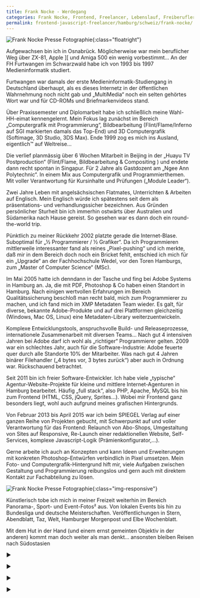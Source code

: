 ```yaml
---
title: Frank Nocke - Werdegang
categories: Frank Nocke, Frontend, Freelancer, Lebenslauf, Freiberufler, Web Entwickler, Javascript
permalink: frontend-javascript-freelancer/hamburg/schweiz/frank-nocke/
---
```


![Frank Nocke Presse Fotographie]({{site.static}}/img/frank-nocke/portrait/frank-nocke-deich.jpg){:class="floatright"}

Aufgewachsen bin ich in Osnabrück. Möglicherweise war mein beruflicher Weg über ZX-81, Apple ][ und Amiga 500 ein wenig vorbestimmt… An der FH Furtwangen im Schwarzwald habe ich von 1993 bis 1997 Medieninformatik studiert.

Furtwangen war damals der erste Medieninformatik-Studiengang in Deutschland überhaupt, als es dieses Internetz in der öffentlichen Wahrnehmung noch nicht gab und „MultiMedia“ noch ein selten gehörtes Wort war und für CD-ROMs und Briefmarkenvideos stand.

Über Praxissemester und Diplomarbeit habe ich schließlich meine Wahl-HH-eimat kennengelernt. Mein Fokus lag zunächst im Bereich „Computergrafik mit Programmierung“, Bildbearbeitung (Flint/Flame/Inferno auf SGI markierten damals das Top-End) und 3D Computergrafik (Softimage, 3D Studio, 3DS Max). Ende 1999 zog es mich ins Ausland, eigentlich™ auf Weltreise…

Die verlief planmässig über 6 Wochen Mitarbeit in Beijing in der „Huayu TV Postproduction“ (Flint/Flame, Bildbearbeitung & Compositing ) und endete dann recht spontan in Singapur. Für 2 Jahre als Gastdozent am „Ngee Ann Polytechnic“. In einem Mix aus Computergrafik und Programmierthemen. Mit voller Verantwortung für Kursinhalte und Prüfungen („Module Leader“).

Zwei Jahre Leben mit angelsächsischen Flatmates, Unterrichten & Arbeiten auf Englisch. Mein Englisch würde ich spätestens seit dem als präsentations- und verhandlungssicher bezeichnen. Aus Gründen persönlicher Sturheit bin ich immerhin ostwärts über Australien und Südamerika nach Hause gereist. So gesehen war es dann doch ein round-the-world trip.

Pünktlich zu meiner Rückkehr 2002 platzte gerade die Internet-Blase. Suboptimal für „½ Programmierer / ½ Grafiker“. Da ich Programmieren mittlerweile interessanter fand als reines „Pixel-pushing“ und ich merkte, daß mir in dem Bereich doch noch ein Bricket fehlt, entschied ich mich für ein „Upgrade“ an der Fachhochschule Wedel, vor den Toren Hamburgs, zum „Master of Computer Science“ (MSc).

Im Mai 2005 hatte ich denndann in der Tasche und fing bei Adobe Systems in Hamburg an. Ja, die mit PDF, Photoshop & Co haben einen Standort in Hamburg. Nach einigen wertvollen Erfahrungen im Bereich Qualitätssicherung beschloß man recht bald, mich zum Programmierer zu machen, und ich fand mich im XMP Metadaten Team wieder. Es galt, für diverse, bekannte Adobe-Produkte und auf drei Plattformen gleichzeitig (Windows, Mac OS, Linux) eine Metadaten-Library weiterzuentwickeln.

Komplexe Entwicklungstools, anspruchsvolle Build- und Releaseprozesse, internationele Zusammenarbeit mit diversen Teams… Nach gut 4 intensiven Jahren bei Adobe darf ich wohl als „richtiger“ Programmierer gelten. 2009 war ein schlechtes Jahr, auch für die Software-Industrie: Adobe feuerte quer durch alle Standorte 10% der Mitarbeiter. Was nach gut 4 Jahren binärer Filehandler („4 bytes vor, 3 bytes zurück“) aber auch in Ordnung war. Rückschauend betrachtet.

Seit 2011 bin ich freier Software-Entwickler. Ich habe viele „typische“ Agentur-Website-Projekte für kleine und mittlere Internet-Agenturen in Hamburg bearbeitet. Häufig „full stack“, also PHP, Apache, MySQL bis hin zum Frontend (HTML, CSS, jQuery, Sprites…). Wobei mir Frontend ganz besonders liegt, wohl auch aufgrund meines grafischen Hintergrunds.

Von Februar 2013 bis April 2015 war ich beim SPIEGEL Verlag auf einer ganzen Reihe von Projekten gebucht, mit Schwerpunkt auf und voller Verantwortung für das Frontend: Relaunch von Abo-Shops, Umgestaltung von Sites auf Responsive, Re-Launch einer redaktionellen Website, Self-Services, komplexe Javascript-Logik (Prämienkonfigurator,…).

Gerne arbeite ich auch an Konzepten und kann Ideen und Erweiterungen mit konkreten Photoshop-Entwürfen verbindlich in Pixel umsetzen. Mein Foto- und Computergrafik-Hintergrund hift mir, viele Aufgaben zwischen Gestaltung und Programmierung reibungslos und gern auch mit direktem Kontakt zur Fachabteilung zu lösen.

![Frank Nocke Presse Fotographie]({{site.static}}/img/frank-nocke/frank-nocke-portrait-beach.jpg){:class="img-responsive"}


Künstlerisch tobe ich mich in meiner Freizeit weiterhin im Bereich Panorama-, Sport- und Event-Fotos² aus. Von lokalen Events bis hin zu Bundesliga und deutsche Meisterschaften. Veröffentlichungen in Stern, Abendblatt, Taz, Welt, Hamburger Morgenpost und Elbe Wochenblatt.

Mit dem Hut in der Hand (und einem ernst gemeinten Objektiv in der anderen) kommt man doch weiter als man denkt… ansonsten bleiben Reisen nach Südostasien

►

►

►

►

